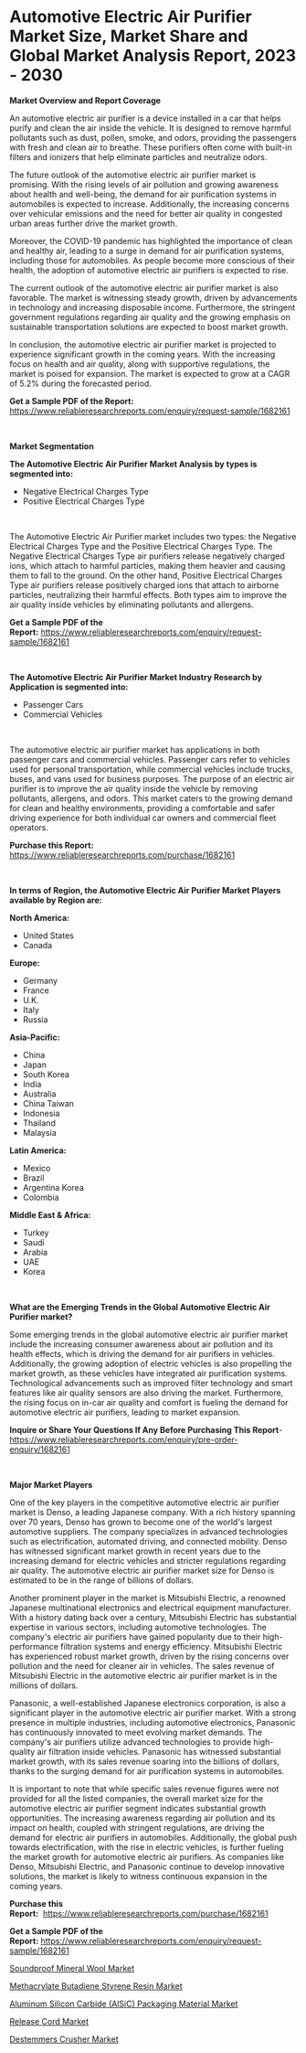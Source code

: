 <p><h1>Automotive Electric Air Purifier Market Size, Market Share and Global Market Analysis Report, 2023 - 2030</h1></p><p><strong>Market Overview and Report Coverage</strong></p>
<p><p>An automotive electric air purifier is a device installed in a car that helps purify and clean the air inside the vehicle. It is designed to remove harmful pollutants such as dust, pollen, smoke, and odors, providing the passengers with fresh and clean air to breathe. These purifiers often come with built-in filters and ionizers that help eliminate particles and neutralize odors.</p><p>The future outlook of the automotive electric air purifier market is promising. With the rising levels of air pollution and growing awareness about health and well-being, the demand for air purification systems in automobiles is expected to increase. Additionally, the increasing concerns over vehicular emissions and the need for better air quality in congested urban areas further drive the market growth.</p><p>Moreover, the COVID-19 pandemic has highlighted the importance of clean and healthy air, leading to a surge in demand for air purification systems, including those for automobiles. As people become more conscious of their health, the adoption of automotive electric air purifiers is expected to rise.</p><p>The current outlook of the automotive electric air purifier market is also favorable. The market is witnessing steady growth, driven by advancements in technology and increasing disposable income. Furthermore, the stringent government regulations regarding air quality and the growing emphasis on sustainable transportation solutions are expected to boost market growth.</p><p>In conclusion, the automotive electric air purifier market is projected to experience significant growth in the coming years. With the increasing focus on health and air quality, along with supportive regulations, the market is poised for expansion. The market is expected to grow at a CAGR of 5.2% during the forecasted period.</p></p>
<p><strong>Get a Sample PDF of the Report:</strong> <a href="https://www.reliableresearchreports.com/enquiry/request-sample/1682161">https://www.reliableresearchreports.com/enquiry/request-sample/1682161</a></p>
<p>&nbsp;</p>
<p><strong>Market Segmentation</strong></p>
<p><strong>The Automotive Electric Air Purifier Market Analysis by types is segmented into:</strong></p>
<p><ul><li>Negative Electrical Charges Type</li><li>Positive Electrical Charges Type</li></ul></p>
<p>&nbsp;</p>
<p><p>The Automotive Electric Air Purifier market includes two types: the Negative Electrical Charges Type and the Positive Electrical Charges Type. The Negative Electrical Charges Type air purifiers release negatively charged ions, which attach to harmful particles, making them heavier and causing them to fall to the ground. On the other hand, Positive Electrical Charges Type air purifiers release positively charged ions that attach to airborne particles, neutralizing their harmful effects. Both types aim to improve the air quality inside vehicles by eliminating pollutants and allergens.</p></p>
<p><strong>Get a Sample PDF of the Report:</strong>&nbsp;<a href="https://www.reliableresearchreports.com/enquiry/request-sample/1682161">https://www.reliableresearchreports.com/enquiry/request-sample/1682161</a></p>
<p>&nbsp;</p>
<p><strong>The Automotive Electric Air Purifier Market Industry Research by Application is segmented into:</strong></p>
<p><ul><li>Passenger Cars</li><li>Commercial Vehicles</li></ul></p>
<p>&nbsp;</p>
<p><p>The automotive electric air purifier market has applications in both passenger cars and commercial vehicles. Passenger cars refer to vehicles used for personal transportation, while commercial vehicles include trucks, buses, and vans used for business purposes. The purpose of an electric air purifier is to improve the air quality inside the vehicle by removing pollutants, allergens, and odors. This market caters to the growing demand for clean and healthy environments, providing a comfortable and safer driving experience for both individual car owners and commercial fleet operators.</p></p>
<p><strong>Purchase this Report:</strong>&nbsp; <a href="https://www.reliableresearchreports.com/purchase/1682161">https://www.reliableresearchreports.com/purchase/1682161</a></p>
<p>&nbsp;</p>
<p><strong>In terms of Region, the Automotive Electric Air Purifier Market Players available by Region are:</strong></p>
<p>
    <p> <strong> North America: </strong>
        <ul>
            <li>United States</li>
            <li>Canada</li>
        </ul>
        </p> 
    <p> <strong> Europe: </strong>
        <ul>
            <li>Germany</li>
            <li>France</li>
            <li>U.K.</li>
            <li>Italy</li>
            <li>Russia</li>
        </ul>
        </p> 
    <p> <strong> Asia-Pacific: </strong>
        <ul>
            <li>China</li>
            <li>Japan</li>
            <li>South Korea</li>
            <li>India</li>
            <li>Australia</li>
            <li>China Taiwan</li>
            <li>Indonesia</li>
            <li>Thailand</li>
            <li>Malaysia</li>
        </ul>
        </p> 
    <p> <strong> Latin America: </strong>
        <ul>
            <li>Mexico</li>
            <li>Brazil</li>
            <li>Argentina Korea</li>
            <li>Colombia</li>
        </ul>
        </p> 
    <p> <strong> Middle East & Africa: </strong>
        <ul>
            <li>Turkey</li>
            <li>Saudi</li>
            <li>Arabia</li>
            <li>UAE</li>
            <li>Korea</li>
        </ul>
    </p>
    </p>
<p>&nbsp;</p>
<p><strong>What are the Emerging Trends in the Global Automotive Electric Air Purifier market?</strong></p>
<p><p>Some emerging trends in the global automotive electric air purifier market include the increasing consumer awareness about air pollution and its health effects, which is driving the demand for air purifiers in vehicles. Additionally, the growing adoption of electric vehicles is also propelling the market growth, as these vehicles have integrated air purification systems. Technological advancements such as improved filter technology and smart features like air quality sensors are also driving the market. Furthermore, the rising focus on in-car air quality and comfort is fueling the demand for automotive electric air purifiers, leading to market expansion.</p></p>
<p><strong>Inquire or Share Your Questions If Any Before Purchasing This Report</strong>- <a href="https://www.reliableresearchreports.com/enquiry/pre-order-enquiry/1682161">https://www.reliableresearchreports.com/enquiry/pre-order-enquiry/1682161</a></p>
<p>&nbsp;</p>
<p><strong>Major Market Players</strong></p>
<p><p>One of the key players in the competitive automotive electric air purifier market is Denso, a leading Japanese company. With a rich history spanning over 70 years, Denso has grown to become one of the world's largest automotive suppliers. The company specializes in advanced technologies such as electrification, automated driving, and connected mobility. Denso has witnessed significant market growth in recent years due to the increasing demand for electric vehicles and stricter regulations regarding air quality. The automotive electric air purifier market size for Denso is estimated to be in the range of billions of dollars.</p><p>Another prominent player in the market is Mitsubishi Electric, a renowned Japanese multinational electronics and electrical equipment manufacturer. With a history dating back over a century, Mitsubishi Electric has substantial expertise in various sectors, including automotive technologies. The company's electric air purifiers have gained popularity due to their high-performance filtration systems and energy efficiency. Mitsubishi Electric has experienced robust market growth, driven by the rising concerns over pollution and the need for cleaner air in vehicles. The sales revenue of Mitsubishi Electric in the automotive electric air purifier market is in the millions of dollars.</p><p>Panasonic, a well-established Japanese electronics corporation, is also a significant player in the automotive electric air purifier market. With a strong presence in multiple industries, including automotive electronics, Panasonic has continuously innovated to meet evolving market demands. The company's air purifiers utilize advanced technologies to provide high-quality air filtration inside vehicles. Panasonic has witnessed substantial market growth, with its sales revenue soaring into the billions of dollars, thanks to the surging demand for air purification systems in automobiles.</p><p>It is important to note that while specific sales revenue figures were not provided for all the listed companies, the overall market size for the automotive electric air purifier segment indicates substantial growth opportunities. The increasing awareness regarding air pollution and its impact on health, coupled with stringent regulations, are driving the demand for electric air purifiers in automobiles. Additionally, the global push towards electrification, with the rise in electric vehicles, is further fueling the market growth for automotive electric air purifiers. As companies like Denso, Mitsubishi Electric, and Panasonic continue to develop innovative solutions, the market is likely to witness continuous expansion in the coming years.</p></p>
<p><strong>Purchase this Report:</strong>&nbsp;&nbsp;<a href="https://www.reliableresearchreports.com/purchase/1682161">https://www.reliableresearchreports.com/purchase/1682161</a></p>
<p></p>
<p><strong>Get a Sample PDF of the Report:</strong>&nbsp;<a href="https://www.reliableresearchreports.com/enquiry/request-sample/1682161">https://www.reliableresearchreports.com/enquiry/request-sample/1682161</a></p>
<p><p><a href="https://medium.com/@magaliortiz1955/soundproof-mineral-wool-market-size-growth-forecast-2023-2030-c3abe90e1260">Soundproof Mineral Wool Market</a></p><p><a href="https://github.com/CliffMedina6/Market-Research-Report-List-1/blob/main/methacrylate-butadiene-styrene-resin-market.md">Methacrylate Butadiene Styrene Resin Market</a></p><p><a href="https://github.com/RickHolmes3/Market-Research-Report-List-1/blob/main/aluminum-silicon-carbide-alsic-packaging-material-market.md">Aluminum Silicon Carbide (AlSiC) Packaging Material Market</a></p><p><a href="https://medium.com/@linabernier/release-cord-market-size-growth-forecast-2023-2030-38b212e27d42">Release Cord Market</a></p><p><a href="https://www.linkedin.com/pulse/destemmers-crusher-market-size-share-global-analysis-report-qd7tf/">Destemmers Crusher Market</a></p></p>